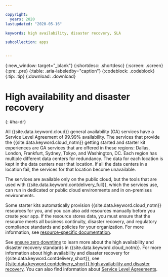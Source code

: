 ```yaml
---

copyright:
  years: 2020
lastupdated: "2020-05-16"

keywords: high availability, disaster recovery, SLA

subcollection: apps


---
```


{:new_window: target="_blank"}
{:shortdesc: .shortdesc}
{:screen: .screen}
{:pre: .pre}
{:table: .aria-labeledby="caption"}
{:codeblock: .codeblock}
{:tip: .tip}
{:download: .download}


# High availability and disaster recovery
{: #ha-dr}

All {{site.data.keyword.cloud}} general availability (GA) services have a Service Level Agreement of 99.99% availability. The services that provide the {{site.data.keyword.cloud_notm}} getting started and starter kit experiences are GA services that are offered in these regions: Dallas, London, Frankfurt, Sydney, Tokyo, and Washington, DC. Each region has multiple different data centers for redundancy. The data for each location is kept in the data centers near that location. If all the data centers in a location fail, the services for that location become unavailable.

The services are available only on the public cloud, but the tools that are used with {{site.data.keyword.contdelivery_full}}, which the services use, can run in dedicated or public cloud environments and in on-premises environments.

Some starter kits automatically provision {{site.data.keyword.cloud_notm}} resources for you, and you can also add resources manually before you create your app. If the resource stores data, you must ensure that the resource meets all business continuity, disaster recovery, and regulatory compliance standards and policies for your organization. For more information, see [resource-specific documentation](/docs?tab=all-docs).

See [ensure zero downtime](/docs/overview?topic=overview-zero-downtime) to learn more about the high availability and disaster recovery standards in {{site.data.keyword.cloud_notm}}. For more information about high availability and disaster recovery for {{site.data.keyword.contdelivery_short}}, see [{{site.data.keyword.contdelivery_short}} high availability and disaster recovery](/docs/ContinuousDelivery?topic=ContinuousDelivery-ha-dr). You can also find information about [Service Level Agreements](/docs/overview?topic=overview-slas).  
